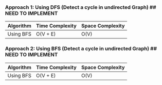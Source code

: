 ### Approach 1: Using DFS (Detect a cycle in undirected Graph) ## NEED TO IMPLEMENT

| Algorithm              | Time Complexity          | Space Complexity  |
|----------------------- | ------------------------ | ----------------- |
| Using BFS              | O(V + E)                 | O(V)              |

### Approach 2: Using BFS (Detect a cycle in undirected Graph) ## NEED TO IMPLEMENT

| Algorithm              | Time Complexity          | Space Complexity  |
|----------------------- | ------------------------ | ----------------- |
| Using BFS              | O(V + E)                 | O(V)              |


